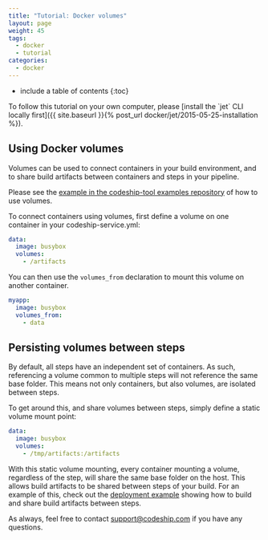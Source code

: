 ```yaml
---
title: "Tutorial: Docker volumes"
layout: page
weight: 45
tags:
  - docker
  - tutorial
categories:
  - docker
---
```


* include a table of contents
{:toc}

<div class="info-block">
To follow this tutorial on your own computer, please [install the `jet` CLI locally first]({{ site.baseurl }}{% post_url docker/jet/2015-05-25-installation %}).
</div>

## Using Docker volumes

Volumes can be used to connect containers in your build environment, and to share build artifacts between containers and steps in your pipeline.

Please see the [example in the codeship-tool examples repository](https://github.com/codeship/codeship-tool-examples/tree/master/07.volumes) of how to use volumes.

To connect containers using volumes, first define a volume on one container in your codeship-service.yml:

```yaml
data:
  image: busybox
  volumes:
    - /artifacts
```

You can then use the `volumes_from` declaration to mount this volume on another container.

```yaml
myapp:
  image: busybox
  volumes_from:
    - data
```

## Persisting volumes between steps

By default, all steps have an independent set of containers. As such, referencing a volume common to multiple steps will not reference the same base folder. This means not only containers, but also volumes, are isolated between steps.

To get around this, and share volumes between steps, simply define a static volume mount point:

```yaml
data:
  image: busybox
  volumes:
    - /tmp/artifacts:/artifacts
```

With this static volume mounting, every container mounting a volume, regardless of the step, will share the same base folder on the host. This allows build artifacts to be shared between steps of your build. For an example of this, check out the [deployment example](https://github.com/codeship/codeship-tool-examples/tree/master/08.deployment-container) showing how to build and share build artifacts between steps.

As always, feel free to contact [support@codeship.com](mailto:support@codeship.com) if you have any questions.

